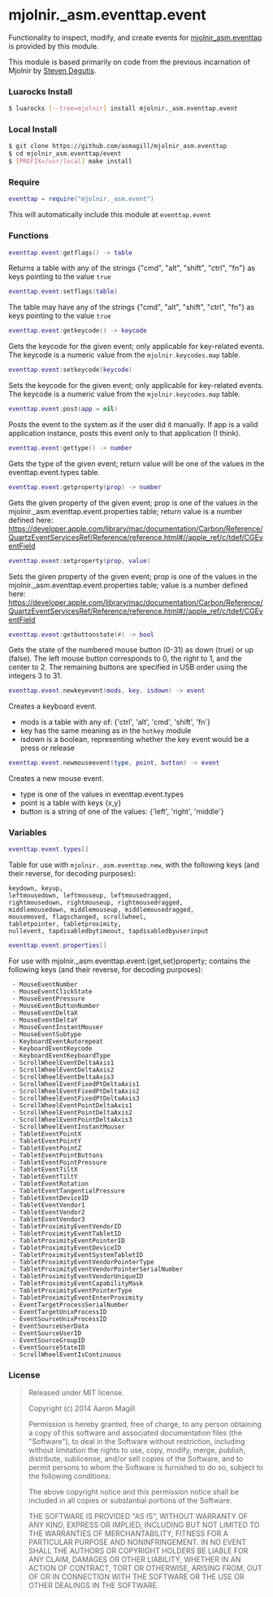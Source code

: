 mjolnir._asm.eventtap.event
===========================

Functionality to inspect, modify, and create events for [mjolnir_asm.eventtap](https://github.com/asmagill/mjolnir_asm.eventtap) is provided by this module.

This module is based primarily on code from the previous incarnation of Mjolnir by [Steven Degutis](https://github.com/sdegutis/).

### Luarocks Install
~~~bash
$ luarocks [--tree=mjolnir] install mjolnir._asm.eventtap.event
~~~

### Local Install
~~~bash
$ git clone https://github.com/asmagill/mjolnir_asm.eventtap
$ cd mjolnir_asm.eventtap/event
$ [PREFIX=/usr/local] make install
~~~

### Require

~~~lua
eventtap = require("mjolnir._asm.event")
~~~
This will automatically include this module at `eventtap.event`

### Functions

~~~lua
eventtap.event:getflags() -> table
~~~
Returns a table with any of the strings {"cmd", "alt", "shift", "ctrl", "fn"} as keys pointing to the value `true`

~~~lua
eventtap.event:setflags(table)
~~~
The table may have any of the strings {"cmd", "alt", "shift", "ctrl", "fn"} as keys pointing to the value `true`

~~~lua
eventtap.event:getkeycode() -> keycode
~~~
Gets the keycode for the given event; only applicable for key-related events. The keycode is a numeric value from the `mjolnir.keycodes.map` table.

~~~lua
eventtap.event:setkeycode(keycode)
~~~
Sets the keycode for the given event; only applicable for key-related events. The keycode is a numeric value from the `mjolnir.keycodes.map` table.

~~~lua
eventtap.event:post(app = nil)
~~~
Posts the event to the system as if the user did it manually. If app is a valid application instance, posts this event only to that application (I think).

~~~lua
eventtap.event:gettype() -> number
~~~
Gets the type of the given event; return value will be one of the values in the eventtap.event.types table.

~~~lua
eventtap.event:getproperty(prop) -> number
~~~
Gets the given property of the given event; prop is one of the values in the mjolnir._asm.eventtap.event.properties table; return value is a number defined here: https://developer.apple.com/library/mac/documentation/Carbon/Reference/QuartzEventServicesRef/Reference/reference.html#//apple_ref/c/tdef/CGEventField

~~~lua
eventtap.event:setproperty(prop, value)
~~~
Sets the given property of the given event; prop is one of the values in the mjolnir._asm.eventtap.event.properties table; value is a number defined here: https://developer.apple.com/library/mac/documentation/Carbon/Reference/QuartzEventServicesRef/Reference/reference.html#//apple_ref/c/tdef/CGEventField

~~~lua
eventtap.event:getbuttonstate(#) -> bool
~~~
Gets the state of the numbered mouse button (0-31) as down (true) or up (false). The left mouse button corresponds to 0, the right to 1, and the center to 2.  The remaining buttons are specified in USB order using the integers 3 to 31.

~~~lua
eventtap.event.newkeyevent(mods, key, isdown) -> event
~~~
Creates a keyboard event.
  - mods is a table with any of: {'ctrl', 'alt', 'cmd', 'shift', 'fn'}
  - key has the same meaning as in the `hotkey` module
  - isdown is a boolean, representing whether the key event would be a press or release

~~~lua
eventtap.event.newmouseevent(type, point, button) -> event
~~~
Creates a new mouse event.
  - type is one of the values in eventtap.event.types
  - point is a table with keys {x,y}
  - button is a string of one of the values: {'left', 'right', 'middle'}

### Variables

~~~lua
eventtap.event.types[]
~~~
Table for use with `mjolnir._asm.eventtap.new`, with the following keys (and their reverse, for decoding purposes):

    keydown, keyup,
    leftmousedown, leftmouseup, leftmousedragged,
    rightmousedown, rightmouseup, rightmousedragged,
    middlemousedown, middlemouseup, middlemousedragged,
    mousemoved, flagschanged, scrollwheel,
    tabletpointer, tabletproximity,
    nullevent, tapdisabledbytimeout, tapdisabledbyuserinput

~~~lua
eventtap.event.properties[]
~~~
For use with mjolnir._asm.eventtap.event:{get,set}property; contains the following keys (and their reverse, for decoding purposes):

     - MouseEventNumber
     - MouseEventClickState
     - MouseEventPressure
     - MouseEventButtonNumber
     - MouseEventDeltaX
     - MouseEventDeltaY
     - MouseEventInstantMouser
     - MouseEventSubtype
     - KeyboardEventAutorepeat
     - KeyboardEventKeycode
     - KeyboardEventKeyboardType
     - ScrollWheelEventDeltaAxis1
     - ScrollWheelEventDeltaAxis2
     - ScrollWheelEventDeltaAxis3
     - ScrollWheelEventFixedPtDeltaAxis1
     - ScrollWheelEventFixedPtDeltaAxis2
     - ScrollWheelEventFixedPtDeltaAxis3
     - ScrollWheelEventPointDeltaAxis1
     - ScrollWheelEventPointDeltaAxis2
     - ScrollWheelEventPointDeltaAxis3
     - ScrollWheelEventInstantMouser
     - TabletEventPointX
     - TabletEventPointY
     - TabletEventPointZ
     - TabletEventPointButtons
     - TabletEventPointPressure
     - TabletEventTiltX
     - TabletEventTiltY
     - TabletEventRotation
     - TabletEventTangentialPressure
     - TabletEventDeviceID
     - TabletEventVendor1
     - TabletEventVendor2
     - TabletEventVendor3
     - TabletProximityEventVendorID
     - TabletProximityEventTabletID
     - TabletProximityEventPointerID
     - TabletProximityEventDeviceID
     - TabletProximityEventSystemTabletID
     - TabletProximityEventVendorPointerType
     - TabletProximityEventVendorPointerSerialNumber
     - TabletProximityEventVendorUniqueID
     - TabletProximityEventCapabilityMask
     - TabletProximityEventPointerType
     - TabletProximityEventEnterProximity
     - EventTargetProcessSerialNumber
     - EventTargetUnixProcessID
     - EventSourceUnixProcessID
     - EventSourceUserData
     - EventSourceUserID
     - EventSourceGroupID
     - EventSourceStateID
     - ScrollWheelEventIsContinuous

### License

> Released under MIT license.
>
> Copyright (c) 2014 Aaron Magill
>
> Permission is hereby granted, free of charge, to any person obtaining a copy
> of this software and associated documentation files (the "Software"), to deal
> in the Software without restriction, including without limitation the rights
> to use, copy, modify, merge, publish, distribute, sublicense, and/or sell
> copies of the Software, and to permit persons to whom the Software is
> furnished to do so, subject to the following conditions:
>
> The above copyright notice and this permission notice shall be included in
> all copies or substantial portions of the Software.
>
> THE SOFTWARE IS PROVIDED "AS IS", WITHOUT WARRANTY OF ANY KIND, EXPRESS OR
> IMPLIED, INCLUDING BUT NOT LIMITED TO THE WARRANTIES OF MERCHANTABILITY,
> FITNESS FOR A PARTICULAR PURPOSE AND NONINFRINGEMENT. IN NO EVENT SHALL THE
> AUTHORS OR COPYRIGHT HOLDERS BE LIABLE FOR ANY CLAIM, DAMAGES OR OTHER
> LIABILITY, WHETHER IN AN ACTION OF CONTRACT, TORT OR OTHERWISE, ARISING FROM,
> OUT OF OR IN CONNECTION WITH THE SOFTWARE OR THE USE OR OTHER DEALINGS IN
> THE SOFTWARE.

